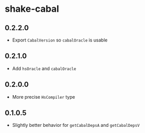# shake-cabal

## 0.2.2.0

  * Export `CabalVersion` so `cabalOracle` is usable

## 0.2.1.0

  * Add `hsOracle` and `cabalOracle`

## 0.2.0.0

  * More precise `HsCompiler` type

## 0.1.0.5

  * Slightly better behavior for `getCabalDepsA` and `getCabalDepsV`
